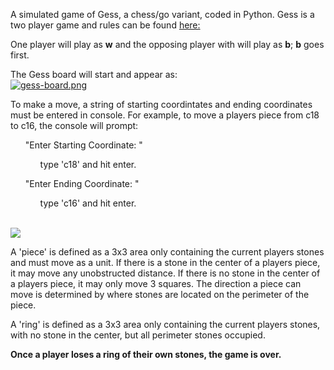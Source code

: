 
A simulated game of Gess, a chess/go variant, coded in Python.  Gess is a two player game and rules can be found [here:](https://www.chessvariants.com/crossover.dir/gess.html)
<p>One player will play as <strong>w</strong> and the opposing player with will play as <strong>b</strong>; <strong>b</strong> goes first.</p>

The Gess board will start and appear as: 
<br>
[![gess-board.png](https://i.postimg.cc/CK3xvMcL/gess-board.png)](https://postimg.cc/WD7VzVRQ)

<p>To make a move, a string of starting coordintates and ending coordinates must be entered in console.  For example, to move a players piece from c18 to c16, 
the console will prompt:  
  <ul>"Enter Starting Coordinate: " 
    <ul>type 'c18' and hit enter.</ul></ul>
  <ul>"Enter Ending Coordinate: "
    <ul>type 'c16' and hit enter.</ul></ul>
</p>
<br> 
<img src="https://github.com/heinl11/GessGame/blob/master/gess_move.gif" />
<p>A 'piece' is defined as a 3x3 area only containing the current players stones and must move as a unit. If there is a stone in the center of a players piece, it may move any unobstructed distance. If there is no stone in the center of a players piece, it may only move 3 squares. The direction a piece can move is determined by where stones are located on the perimeter of the piece.</p> 

<p>A 'ring' is defined as a 3x3 area only containing the current players stones, with no stone in the center, but all perimeter stones occupied.</p>
  <p><strong>Once a player loses a ring of their own stones, the game is over.</strong></p>


